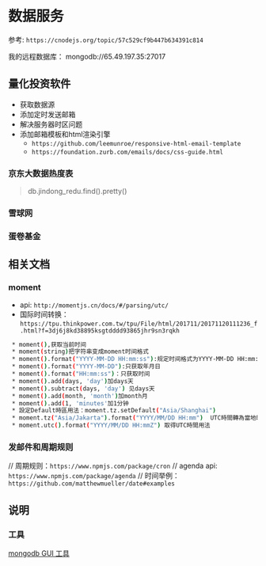 # 数据服务

参考: `https://cnodejs.org/topic/57c529cf9b447b634391c814`

我的远程数据库： mongodb://65.49.197.35:27017

## 量化投资软件

* 获取数据源
* 添加定时发送邮箱
* 解决服务器时区问题
* 添加邮箱模板和html渲染引擎
  * `https://github.com/leemunroe/responsive-html-email-template`
  * `https://foundation.zurb.com/emails/docs/css-guide.html`

### 京东大数据热度表

> db.jindong_redu.find().pretty()

### 雪球网

### 蛋卷基金

## 相关文档

### moment

* api: `http://momentjs.cn/docs/#/parsing/utc/`
* 国际时间转换：`https://tpu.thinkpower.com.tw/tpu/File/html/201711/20171120111236_f.html?f=3dj6j8kd38895ksgtdddd93865jhr9sn3rqkh`

``` bash
 * moment(),获取当前时间
 * moment(string)把字符串变成moment时间格式
 * moment().format("YYYY-MM-DD HH:mm:ss"):规定时间格式为YYYY-MM-DD HH:mm:ss
 * moment().format("YYYY-MM-DD"):只获取年月日
 * moment().format("HH:mm:ss")：只获取时间
 * moment().add(days, 'day')加days天
 * moment().subtract(days, 'day') 见days天
 * moment().add(month, 'month')加month月
 * moment().add(1, 'minutes'加1分钟
 * 設定Default時區用法：moment.tz.setDefault("Asia/Shanghai")
 * moment.tz("Asia/Jakarta").format("YYYY/MM/DD HH:mm")  UTC時間轉為當地時間用法
 * moment.utc().format("YYYY/MM/DD HH:mmZ") 取得UTC時間用法
```

### 发邮件和周期规则

// 周期规则：`https://www.npmjs.com/package/cron`
// agenda api: `https://www.npmjs.com/package/agenda`
// 时间举例：`https://github.com/matthewmueller/date#examples`

## 说明

### 工具

[mongodb GUI 工具](https://robomongo.org/download)